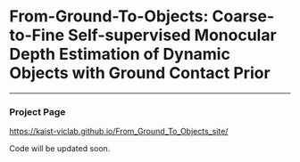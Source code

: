 # From-Ground-To-Objects: Coarse-to-Fine Self-supervised Monocular Depth Estimation of Dynamic Objects with Ground Contact Prior

---
### Project Page

https://kaist-viclab.github.io/From_Ground_To_Objects_site/



Code will be updated soon.
